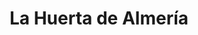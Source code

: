 ---
title: "La Huerta de Almería"
url: /madrid/la-huerta-de-almeria-calle-de-san-millan/
shop: Lebensmittel
---